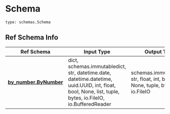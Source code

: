 # Schema
```
type: schemas.Schema
```

## Ref Schema Info
Ref Schema | Input Type | Output Type
---------- | ---------- | -----------
[**by_number.ByNumber**](../../../../../../../../components/schema/by_number.md) | dict, schemas.immutabledict, str, datetime.date, datetime.datetime, uuid.UUID, int, float, bool, None, list, tuple, bytes, io.FileIO, io.BufferedReader | schemas.immutabledict, str, float, int, bool, None, tuple, bytes, io.FileIO
